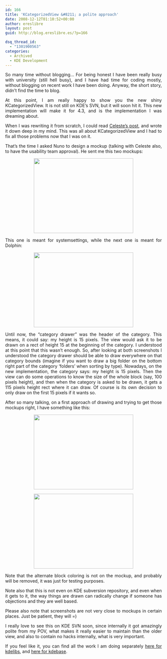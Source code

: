```yaml
---
id: 166
title: 'KCategorizedView &#8211; a polite approach'
date: 2008-12-12T01:10:52+00:00
author: ereslibre
layout: post
guid: http://blog.ereslibre.es/?p=166

dsq_thread_id:
  - "1301900563"
categories:
  - Archived
  - KDE Development
---
```

<p style="text-align: justify;">
  So many time without blogging&#8230; For being honest I have been really busy with university (still hell busy), and I have had time for coding mostly, without blogging on recent work I have been doing. Anyway, the short story, didn&#8217;t find the time to blog.
</p>

<p style="text-align: justify;">
  At this point, I am really happy to show you the new shiny KCategorizedView. It is not still on KDE&#8217;s SVN, but it will soon hit it. This new implementation will make it for 4.3, and is the implementation I was dreaming about.
</p>

<p style="text-align: justify;">
  When I was rewriting it from scratch, I could read <a href="http://weblog.obso1337.org/2008/system-settings-as-a-design-lesson/" target="_blank">Celeste&#8217;s post</a>, and wrote it down deep in my mind. This was all about KCategorizedView and I had to fix all those problems now that I was on it.
</p>

<p style="text-align: justify;">
  That&#8217;s the time I asked Nuno to design a mockup (talking with Celeste also, to have the usability team approval). He sent me this two mockups:
</p>

<p style="text-align: center;">
  <a href="http://media.ereslibre.es/2008/12/image2449.png" target="_blank"><img class="aligncenter" src="http://media.ereslibre.es/2008/12/image2449.png" alt="" width="320" height="240" /></a>
</p>

<p style="text-align: justify;">
  This one is meant for systemsettings, while the next one is meant for Dolphin:
</p>

<p style="text-align: center;">
  <a href="http://media.ereslibre.es/2008/12/image24492.png" target="_blank"><img class="aligncenter" src="http://media.ereslibre.es/2008/12/image24492.png" alt="" width="320" height="240" /></a>
</p>

<p style="text-align: justify;">
  Until now, the &#8220;category drawer&#8221; was the header of the category. This means, it could say: my height is 15 pixels. The view would ask it to be drawn on a rect of height 15 at the beginning of the category. I understood at this point that this wasn&#8217;t enough. So, after looking at both screenshots I understood the category drawer should be able to draw everywhere on that category bounds (imagine if you want to draw a big folder on the bottom right part of the category &#8216;folders&#8217; when sorting by type). Nowadays, on the new implementation, the category says: my height is 15 pixels. Then the view can do some operations to know the size of the whole block (say, 100 pixels height), and then when the category is asked to be drawn, it gets a 115 pixels height rect where it can draw. Of course is its own decision to only draw on the first 15 pixels if it wants so.
</p>

<p style="text-align: justify;">
  After so many talking, on a first approach of drawing and trying to get those mockups right, I have something like this:
</p>

<p style="text-align: center;">
  <a href="http://media.ereslibre.es/2008/12/systemsettings.png" target="_blank"><img class="aligncenter" src="http://media.ereslibre.es/2008/12/systemsettings.png" alt="" width="320" height="240" /></a>
</p>

<p style="text-align: center;">
  <a href="http://media.ereslibre.es/2008/12/dolphin-alternate.png" target="_blank"><img class="aligncenter" src="http://media.ereslibre.es/2008/12/dolphin-alternate.png" alt="" width="320" height="240" /></a>
</p>

<p style="text-align: justify;">
  Note that the alternate block coloring is not on the mockup, and probably will be removed, it was just for testing purposes.
</p>

<p style="text-align: justify;">
  Note also that this is not even on KDE subversion repository, and even when it gets to it, the way things are drawn can radically change if someone has objections and they are well based.
</p>

<p style="text-align: justify;">
  Please also note that screenshots are not very close to mockups in certain places. Just be patient, they will =)
</p>

<p style="text-align: justify;">
  I really love to see this on KDE SVN soon, since internally it got amazingly polite from my POV, what makes it really easier to maintain than the older view, and also to contain no hacks internally, what is very important.
</p>

<p style="text-align: justify;">
  If you feel like it, you can find all the work I am doing separately <a href="http://repo.or.cz/w/personal-kdelibs.git?a=shortlog;h=refs/heads/categorizedView" target="_blank">here for kdelibs</a>, and <a href="http://repo.or.cz/w/personal-kdebase.git?a=shortlog;h=refs/heads/dolphin" target="_blank">here for kdebase</a>.
</p>
